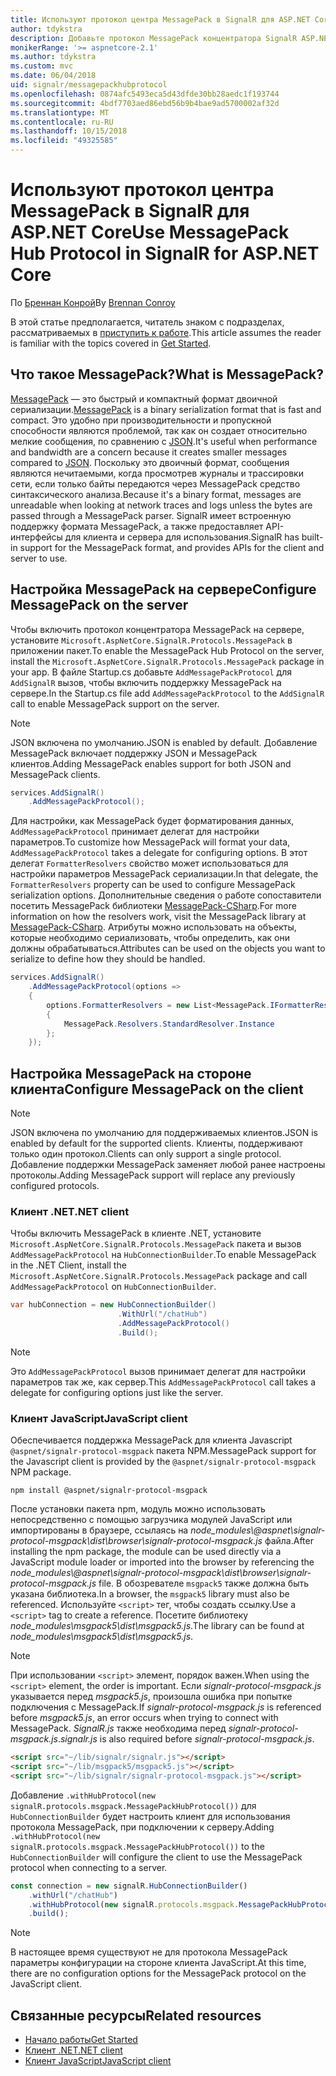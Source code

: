 ```yaml
---
title: Используют протокол центра MessagePack в SignalR для ASP.NET Core
author: tdykstra
description: Добавьте протокол MessagePack концентратора SignalR ASP.NET Core.
monikerRange: '>= aspnetcore-2.1'
ms.author: tdykstra
ms.custom: mvc
ms.date: 06/04/2018
uid: signalr/messagepackhubprotocol
ms.openlocfilehash: 0874afc5493eca5d43dfde30bb28aedc1f193744
ms.sourcegitcommit: 4bdf7703aed86ebd56b9b4bae9ad5700002af32d
ms.translationtype: MT
ms.contentlocale: ru-RU
ms.lasthandoff: 10/15/2018
ms.locfileid: "49325585"
---
```

# <a name="use-messagepack-hub-protocol-in-signalr-for-aspnet-core"></a><span data-ttu-id="4bb45-103">Используют протокол центра MessagePack в SignalR для ASP.NET Core</span><span class="sxs-lookup"><span data-stu-id="4bb45-103">Use MessagePack Hub Protocol in SignalR for ASP.NET Core</span></span>

<span data-ttu-id="4bb45-104">По [Бреннан Конрой](https://github.com/BrennanConroy)</span><span class="sxs-lookup"><span data-stu-id="4bb45-104">By [Brennan Conroy](https://github.com/BrennanConroy)</span></span>

<span data-ttu-id="4bb45-105">В этой статье предполагается, читатель знаком с подразделах, рассматриваемых в [приступить к работе](xref:tutorials/signalr).</span><span class="sxs-lookup"><span data-stu-id="4bb45-105">This article assumes the reader is familiar with the topics covered in [Get Started](xref:tutorials/signalr).</span></span>

## <a name="what-is-messagepack"></a><span data-ttu-id="4bb45-106">Что такое MessagePack?</span><span class="sxs-lookup"><span data-stu-id="4bb45-106">What is MessagePack?</span></span>

<span data-ttu-id="4bb45-107">[MessagePack](https://msgpack.org/index.html) — это быстрый и компактный формат двоичной сериализации.</span><span class="sxs-lookup"><span data-stu-id="4bb45-107">[MessagePack](https://msgpack.org/index.html) is a binary serialization format that is fast and compact.</span></span> <span data-ttu-id="4bb45-108">Это удобно при производительности и пропускной способности являются проблемой, так как он создает относительно мелкие сообщения, по сравнению с [JSON](https://www.json.org/).</span><span class="sxs-lookup"><span data-stu-id="4bb45-108">It's useful when performance and bandwidth are a concern because it creates smaller messages compared to [JSON](https://www.json.org/).</span></span> <span data-ttu-id="4bb45-109">Поскольку это двоичный формат, сообщения являются нечитаемыми, когда просмотрев журналы и трассировки сети, если только байты передаются через MessagePack средство синтаксического анализа.</span><span class="sxs-lookup"><span data-stu-id="4bb45-109">Because it's a binary format, messages are unreadable when looking at network traces and logs unless the bytes are passed through a MessagePack parser.</span></span> <span data-ttu-id="4bb45-110">SignalR имеет встроенную поддержку формата MessagePack, а также предоставляет API-интерфейсы для клиента и сервера для использования.</span><span class="sxs-lookup"><span data-stu-id="4bb45-110">SignalR has built-in support for the MessagePack format, and provides APIs for the client and server to use.</span></span>

## <a name="configure-messagepack-on-the-server"></a><span data-ttu-id="4bb45-111">Настройка MessagePack на сервере</span><span class="sxs-lookup"><span data-stu-id="4bb45-111">Configure MessagePack on the server</span></span>

<span data-ttu-id="4bb45-112">Чтобы включить протокол концентратора MessagePack на сервере, установите `Microsoft.AspNetCore.SignalR.Protocols.MessagePack` в приложении пакет.</span><span class="sxs-lookup"><span data-stu-id="4bb45-112">To enable the MessagePack Hub Protocol on the server, install the `Microsoft.AspNetCore.SignalR.Protocols.MessagePack` package in your app.</span></span> <span data-ttu-id="4bb45-113">В файле Startup.cs добавьте `AddMessagePackProtocol` для `AddSignalR` вызов, чтобы включить поддержку MessagePack на сервере.</span><span class="sxs-lookup"><span data-stu-id="4bb45-113">In the Startup.cs file add `AddMessagePackProtocol` to the `AddSignalR` call to enable MessagePack support on the server.</span></span>

> [!NOTE]
> <span data-ttu-id="4bb45-114">JSON включена по умолчанию.</span><span class="sxs-lookup"><span data-stu-id="4bb45-114">JSON is enabled by default.</span></span> <span data-ttu-id="4bb45-115">Добавление MessagePack включает поддержку JSON и MessagePack клиентов.</span><span class="sxs-lookup"><span data-stu-id="4bb45-115">Adding MessagePack enables support for both JSON and MessagePack clients.</span></span>

```csharp
services.AddSignalR()
    .AddMessagePackProtocol();
```

<span data-ttu-id="4bb45-116">Для настройки, как MessagePack будет форматирования данных, `AddMessagePackProtocol` принимает делегат для настройки параметров.</span><span class="sxs-lookup"><span data-stu-id="4bb45-116">To customize how MessagePack will format your data, `AddMessagePackProtocol` takes a delegate for configuring options.</span></span> <span data-ttu-id="4bb45-117">В этот делегат `FormatterResolvers` свойство может использоваться для настройки параметров MessagePack сериализации.</span><span class="sxs-lookup"><span data-stu-id="4bb45-117">In that delegate, the `FormatterResolvers` property can be used to configure MessagePack serialization options.</span></span> <span data-ttu-id="4bb45-118">Дополнительные сведения о работе сопоставители посетить MessagePack библиотеки [MessagePack-CSharp](https://github.com/neuecc/MessagePack-CSharp).</span><span class="sxs-lookup"><span data-stu-id="4bb45-118">For more information on how the resolvers work, visit the MessagePack library at [MessagePack-CSharp](https://github.com/neuecc/MessagePack-CSharp).</span></span> <span data-ttu-id="4bb45-119">Атрибуты можно использовать на объекты, которые необходимо сериализовать, чтобы определить, как они должны обрабатываться.</span><span class="sxs-lookup"><span data-stu-id="4bb45-119">Attributes can be used on the objects you want to serialize to define how they should be handled.</span></span>

```csharp
services.AddSignalR()
    .AddMessagePackProtocol(options =>
    {
        options.FormatterResolvers = new List<MessagePack.IFormatterResolver>()
        {
            MessagePack.Resolvers.StandardResolver.Instance
        };
    });
```

## <a name="configure-messagepack-on-the-client"></a><span data-ttu-id="4bb45-120">Настройка MessagePack на стороне клиента</span><span class="sxs-lookup"><span data-stu-id="4bb45-120">Configure MessagePack on the client</span></span>

> [!NOTE]
> <span data-ttu-id="4bb45-121">JSON включена по умолчанию для поддерживаемых клиентов.</span><span class="sxs-lookup"><span data-stu-id="4bb45-121">JSON is enabled by default for the supported clients.</span></span> <span data-ttu-id="4bb45-122">Клиенты, поддерживают только один протокол.</span><span class="sxs-lookup"><span data-stu-id="4bb45-122">Clients can only support a single protocol.</span></span> <span data-ttu-id="4bb45-123">Добавление поддержки MessagePack заменяет любой ранее настроены протоколы.</span><span class="sxs-lookup"><span data-stu-id="4bb45-123">Adding MessagePack support will replace any previously configured protocols.</span></span>

### <a name="net-client"></a><span data-ttu-id="4bb45-124">Клиент .NET</span><span class="sxs-lookup"><span data-stu-id="4bb45-124">.NET client</span></span>

<span data-ttu-id="4bb45-125">Чтобы включить MessagePack в клиенте .NET, установите `Microsoft.AspNetCore.SignalR.Protocols.MessagePack` пакета и вызов `AddMessagePackProtocol` на `HubConnectionBuilder`.</span><span class="sxs-lookup"><span data-stu-id="4bb45-125">To enable MessagePack in the .NET Client, install the `Microsoft.AspNetCore.SignalR.Protocols.MessagePack` package and call `AddMessagePackProtocol` on `HubConnectionBuilder`.</span></span>

```csharp
var hubConnection = new HubConnectionBuilder()
                        .WithUrl("/chatHub")
                        .AddMessagePackProtocol()
                        .Build();
```

> [!NOTE]
> <span data-ttu-id="4bb45-126">Это `AddMessagePackProtocol` вызов принимает делегат для настройки параметров так же, как сервер.</span><span class="sxs-lookup"><span data-stu-id="4bb45-126">This `AddMessagePackProtocol` call takes a delegate for configuring options just like the server.</span></span>

### <a name="javascript-client"></a><span data-ttu-id="4bb45-127">Клиент JavaScript</span><span class="sxs-lookup"><span data-stu-id="4bb45-127">JavaScript client</span></span>

<span data-ttu-id="4bb45-128">Обеспечивается поддержка MessagePack для клиента Javascript `@aspnet/signalr-protocol-msgpack` пакета NPM.</span><span class="sxs-lookup"><span data-stu-id="4bb45-128">MessagePack support for the Javascript client is provided by the `@aspnet/signalr-protocol-msgpack` NPM package.</span></span>

```console
npm install @aspnet/signalr-protocol-msgpack
```

<span data-ttu-id="4bb45-129">После установки пакета npm, модуль можно использовать непосредственно с помощью загрузчика модулей JavaScript или импортированы в браузере, ссылаясь на *node_modules\\@aspnet\signalr-protocol-msgpack\dist\browser\signalr-protocol-msgpack.js* файла.</span><span class="sxs-lookup"><span data-stu-id="4bb45-129">After installing the npm package, the module can be used directly via a JavaScript module loader or imported into the browser by referencing the *node_modules\\@aspnet\signalr-protocol-msgpack\dist\browser\signalr-protocol-msgpack.js* file.</span></span> <span data-ttu-id="4bb45-130">В обозревателе `msgpack5` также должна быть указана библиотека.</span><span class="sxs-lookup"><span data-stu-id="4bb45-130">In a browser, the `msgpack5` library must also be referenced.</span></span> <span data-ttu-id="4bb45-131">Используйте `<script>` тег, чтобы создать ссылку.</span><span class="sxs-lookup"><span data-stu-id="4bb45-131">Use a `<script>` tag to create a reference.</span></span> <span data-ttu-id="4bb45-132">Посетите библиотеку *node_modules\msgpack5\dist\msgpack5.js*.</span><span class="sxs-lookup"><span data-stu-id="4bb45-132">The library can be found at *node_modules\msgpack5\dist\msgpack5.js*.</span></span>

> [!NOTE]
> <span data-ttu-id="4bb45-133">При использовании `<script>` элемент, порядок важен.</span><span class="sxs-lookup"><span data-stu-id="4bb45-133">When using the `<script>` element, the order is important.</span></span> <span data-ttu-id="4bb45-134">Если *signalr-protocol-msgpack.js* указывается перед *msgpack5.js*, произошла ошибка при попытке подключения с MessagePack.</span><span class="sxs-lookup"><span data-stu-id="4bb45-134">If *signalr-protocol-msgpack.js* is referenced before *msgpack5.js*, an error occurs when trying to connect with MessagePack.</span></span> <span data-ttu-id="4bb45-135">*SignalR.js* также необходима перед *signalr-protocol-msgpack.js*.</span><span class="sxs-lookup"><span data-stu-id="4bb45-135">*signalr.js* is also required before *signalr-protocol-msgpack.js*.</span></span>

```html
<script src="~/lib/signalr/signalr.js"></script>
<script src="~/lib/msgpack5/msgpack5.js"></script>
<script src="~/lib/signalr/signalr-protocol-msgpack.js"></script>
```

<span data-ttu-id="4bb45-136">Добавление `.withHubProtocol(new signalR.protocols.msgpack.MessagePackHubProtocol())` для `HubConnectionBuilder` будет настроить клиент для использования протокола MessagePack, при подключении к серверу.</span><span class="sxs-lookup"><span data-stu-id="4bb45-136">Adding `.withHubProtocol(new signalR.protocols.msgpack.MessagePackHubProtocol())` to the `HubConnectionBuilder` will configure the client to use the MessagePack protocol when connecting to a server.</span></span>

```javascript
const connection = new signalR.HubConnectionBuilder()
    .withUrl("/chatHub")
    .withHubProtocol(new signalR.protocols.msgpack.MessagePackHubProtocol())
    .build();
```

> [!NOTE]
> <span data-ttu-id="4bb45-137">В настоящее время существуют не для протокола MessagePack параметры конфигурации на стороне клиента JavaScript.</span><span class="sxs-lookup"><span data-stu-id="4bb45-137">At this time, there are no configuration options for the MessagePack protocol on the JavaScript client.</span></span>

## <a name="related-resources"></a><span data-ttu-id="4bb45-138">Связанные ресурсы</span><span class="sxs-lookup"><span data-stu-id="4bb45-138">Related resources</span></span>

* [<span data-ttu-id="4bb45-139">Начало работы</span><span class="sxs-lookup"><span data-stu-id="4bb45-139">Get Started</span></span>](xref:tutorials/signalr)
* [<span data-ttu-id="4bb45-140">Клиент .NET</span><span class="sxs-lookup"><span data-stu-id="4bb45-140">.NET client</span></span>](xref:signalr/dotnet-client)
* [<span data-ttu-id="4bb45-141">Клиент JavaScript</span><span class="sxs-lookup"><span data-stu-id="4bb45-141">JavaScript client</span></span>](xref:signalr/javascript-client)
